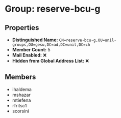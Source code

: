 # Group: reserve-bcu-g

## Properties

- **Distinguished Name:** `CN=reserve-bcu-g,OU=unil-groups,OU=gesu,DC=ad,DC=unil,DC=ch`
- **Member Count:** 5
- **Mail Enabled:** ❌
- **Hidden from Global Address List:** ❌

## Members

- ihaldema
- mshazar
- mtiefena
- rfritsc1
- scorsini
